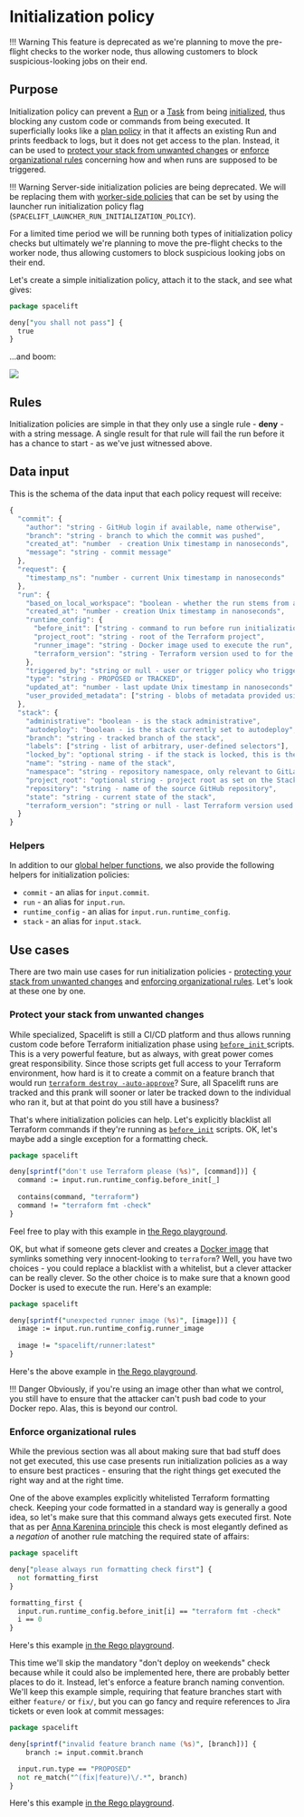 # Initialization policy

!!! Warning
This feature is deprecated as we're planning to move the pre-flight checks to the worker node, thus allowing customers to block suspicious-looking jobs on their end.


## Purpose

Initialization policy can prevent a [Run](../run/) or a [Task](../run/task.md) from being [initialized](../run/#initializing), thus blocking any custom code or commands from being executed. It superficially looks like a [plan policy](terraform-plan-policy.md) in that it affects an existing Run and prints feedback to logs, but it does not get access to the plan. Instead, it can be used to [protect your stack from unwanted changes](run-initialization-policy.md#protect-your-stack-from-unwanted-changes) or [enforce organizational rules](run-initialization-policy.md#enforce-organizational-rules) concerning how and when runs are supposed to be triggered.

!!! Warning
Server-side initialization policies are being deprecated. We will be replacing them with [worker-side policies](../worker-pools.md#configuration-options) that can be set by using the launcher run initialization policy flag (`SPACELIFT_LAUNCHER_RUN_INITIALIZATION_POLICY`).

For a limited time period we will be running both types of initialization policy checks but ultimately we're planning to move the pre-flight checks to the worker node, thus allowing customers to block suspicious looking jobs on their end.


Let's create a simple initialization policy, attach it to the stack, and see what gives:

```perl
package spacelift

deny["you shall not pass"] {
  true
}
```

...and boom:

![](/assets/images/Initial_commit_%C2%B7_Stack_managed_by_Spacelift%20%281%29.png)

## Rules

Initialization policies are simple in that they only use a single rule - **deny** - with a string message. A single result for that rule will fail the run before it has a chance to start - as we've just witnessed above.

## Data input

This is the schema of the data input that each policy request will receive:

```javascript
{
  "commit": {
    "author": "string - GitHub login if available, name otherwise",
    "branch": "string - branch to which the commit was pushed",
    "created_at": "number  - creation Unix timestamp in nanoseconds",
    "message": "string - commit message"
  },
  "request": {
    "timestamp_ns": "number - current Unix timestamp in nanoseconds"
  },
  "run": {
    "based_on_local_workspace": "boolean - whether the run stems from a local preview",
    "created_at": "number - creation Unix timestamp in nanoseconds",
    "runtime_config": {
      "before_init": ["string - command to run before run initialization"],
      "project_root": "string - root of the Terraform project",
      "runner_image": "string - Docker image used to execute the run",
      "terraform_version": "string - Terraform version used to for the run"
    },
    "triggered_by": "string or null - user or trigger policy who triggered the run, if applicable",
    "type": "string - PROPOSED or TRACKED",
    "updated_at": "number - last update Unix timestamp in nanoseconds"
    "user_provided_metadata": ["string - blobs of metadata provided using spacectl or the API when interacting with this run"]
  },
  "stack": {
    "administrative": "boolean - is the stack administrative",
    "autodeploy": "boolean - is the stack currently set to autodeploy",
    "branch": "string - tracked branch of the stack",
    "labels": ["string - list of arbitrary, user-defined selectors"],
    "locked_by": "optional string - if the stack is locked, this is the name of the user who did it",
    "name": "string - name of the stack",
    "namespace": "string - repository namespace, only relevant to GitLab repositories",
    "project_root": "optional string - project root as set on the Stack, if any",
    "repository": "string - name of the source GitHub repository",
    "state": "string - current state of the stack",
    "terraform_version": "string or null - last Terraform version used to apply changes"
  }
}
```

### Helpers

In addition to our [global helper functions](./#helper-functions), we also provide the following helpers for initialization policies:

* `commit` - an alias for `input.commit`.
* `run` - an alias for `input.run`.
* `runtime_config` - an alias for `input.run.runtime_config`.
* `stack` - an alias for `input.stack`.

## Use cases

There are two main use cases for run initialization policies - [protecting your stack from unwanted changes](run-initialization-policy.md#protect-your-stack-from-unwanted-changes) and [enforcing organizational rules](run-initialization-policy.md#enforce-organizational-rules). Let's look at these one by one.

### Protect your stack from unwanted changes

While specialized, Spacelift is still a CI/CD platform and thus allows running custom code before Terraform initialization phase using [`before_init` ](../configuration/runtime-configuration/#before\_init-scripts)scripts. This is a very powerful feature, but as always, with great power comes great responsibility. Since those scripts get full access to your Terraform environment, how hard is it to create a commit on a feature branch that would run [`terraform destroy -auto-approve`](https://www.terraform.io/docs/commands/destroy.html)? Sure, all Spacelift runs are tracked and this prank will sooner or later be tracked down to the individual who ran it, but at that point do you still have a business?

That's where initialization policies can help. Let's explicitly blacklist all Terraform commands if they're running as [`before_init`](../configuration/runtime-configuration/#before\_init-scripts) scripts. OK, let's maybe add a single exception for a formatting check.

```perl
package spacelift

deny[sprintf("don't use Terraform please (%s)", [command])] {
  command := input.run.runtime_config.before_init[_]
  
  contains(command, "terraform")
  command != "terraform fmt -check"
}
```

Feel free to play with this example in [the Rego playground](https://play.openpolicyagent.org/p/V0sr5abgWI).

OK, but what if someone gets clever and creates a [Docker image](../../integrations/docker.md) that symlinks something very innocent-looking to `terraform`? Well, you have two choices - you could replace a blacklist with a whitelist, but a clever attacker can be really clever. So the other choice is to make sure that a known good Docker is used to execute the run. Here's an example:

```perl
package spacelift

deny[sprintf("unexpected runner image (%s)", [image])] {
  image := input.run.runtime_config.runner_image
  
  image != "spacelift/runner:latest"
}
```

Here's the above example in [the Rego playground](https://play.openpolicyagent.org/p/VxIREPOS0d).

!!! Danger
Obviously, if you're using an image other than what we control, you still have to ensure that the attacker can't push bad code to your Docker repo. Alas, this is beyond our control.


### Enforce organizational rules

While the previous section was all about making sure that bad stuff does not get executed, this use case presents run initialization policies as a way to ensure best practices - ensuring that the right things get executed the right way and at the right time.

One of the above examples explicitly whitelisted Terraform formatting check. Keeping your code formatted in a standard way is generally a good idea, so let's make sure that this command always gets executed first. Note that as per [Anna Karenina principle](https://en.wikipedia.org/wiki/Anna\_Karenina\_principle) this check is most elegantly defined as a _negation_ of another rule matching the required state of affairs:

```perl
package spacelift

deny["please always run formatting check first"] {
  not formatting_first
}

formatting_first {
  input.run.runtime_config.before_init[i] == "terraform fmt -check"
  i == 0
}
```

Here's this example [in the Rego playground](https://play.openpolicyagent.org/p/ghtWZGhbgP).

This time we'll skip the mandatory "don't deploy on weekends" check because while it could also be implemented here, there are probably better places to do it. Instead, let's enforce a feature branch naming convention. We'll keep this example simple, requiring that feature branches start with either `feature/` or `fix/`, but you can go fancy and require references to Jira tickets or even look at commit messages:

```perl
package spacelift

deny[sprintf("invalid feature branch name (%s)", [branch])] {
	branch := input.commit.branch

  input.run.type == "PROPOSED"
  not re_match("^(fix|feature)\/.*", branch)
}
```

Here's this example [in the Rego playground](https://play.openpolicyagent.org/p/qNMygC4i9K).
